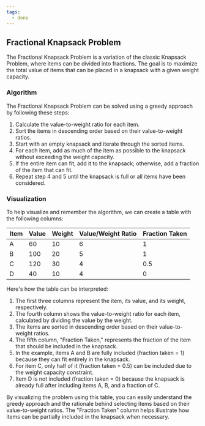 ```yaml
---
tags:
  - done
---
```


## Fractional Knapsack Problem

The Fractional Knapsack Problem is a variation of the classic Knapsack Problem, where items can be divided into fractions. The goal is to maximize the total value of items that can be placed in a knapsack with a given weight capacity.

### Algorithm

The Fractional Knapsack Problem can be solved using a greedy approach by following these steps:

1. Calculate the value-to-weight ratio for each item.
2. Sort the items in descending order based on their value-to-weight ratios.
3. Start with an empty knapsack and iterate through the sorted items.
4. For each item, add as much of the item as possible to the knapsack without exceeding the weight capacity.
5. If the entire item can fit, add it to the knapsack; otherwise, add a fraction of the item that can fit.
6. Repeat step 4 and 5 until the knapsack is full or all items have been considered.

### Visualization

To help visualize and remember the algorithm, we can create a table with the following columns:

| Item | Value | Weight | Value/Weight Ratio | Fraction Taken |
|------|-------|--------|---------------------|----------------|
|   A  |   60  |   10   |         6          |       1        |
|   B  |   100 |   20   |         5          |       1        |
|   C  |   120 |   30   |         4          |       0.5      |
|   D  |   40  |   10   |         4          |       0        |

Here's how the table can be interpreted:

1. The first three columns represent the item, its value, and its weight, respectively.
2. The fourth column shows the value-to-weight ratio for each item, calculated by dividing the value by the weight.
3. The items are sorted in descending order based on their value-to-weight ratios.
4. The fifth column, "Fraction Taken," represents the fraction of the item that should be included in the knapsack.
5. In the example, items A and B are fully included (fraction taken = 1) because they can fit entirely in the knapsack.
6. For item C, only half of it (fraction taken = 0.5) can be included due to the weight capacity constraint.
7. Item D is not included (fraction taken = 0) because the knapsack is already full after including items A, B, and a fraction of C.

By visualizing the problem using this table, you can easily understand the greedy approach and the rationale behind selecting items based on their value-to-weight ratios. The "Fraction Taken" column helps illustrate how items can be partially included in the knapsack when necessary.